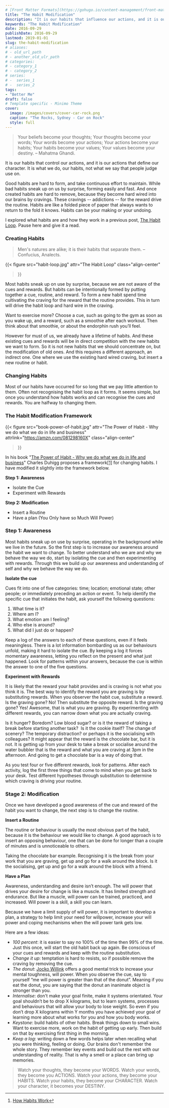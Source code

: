 ```yaml
---
# [Front Matter Formats](https://gohugo.io/content-management/front-matter/)
title: "The Habit Modification"
description: "It is our habits that influence our actions, and it is our actions that define our character."
keywords: "The Habit Modification"
date: 2016-09-29
publishDate: 2016-09-29
lastmod: 2019-01-01
slug: the-habit-modification
# aliases:
# - old_url_path
# - another_old_ulr_path
# categories:
# - category_1
# - category_2
# series:
# -  series_1
# -  series_2
tags:
- "Better Me"
draft: false
# Template specific - Minimo Theme
cover:
  image: /images/covers/cover-car-rock.png
  caption: "The Rocks, Sydney - Car on Rock"
  style: full
---
```


> Your beliefs become your thoughts; Your thoughts become your words; Your words become your actions; Your actions become your habits; Your habits become your values; Your values become your destiny. – Mahatma Ghandi.

It is our habits that control our actions, and it is our actions that define our character. It is what we do, our habits, not what we say that people judge use on.

Good habits are hard to form, and take continuous effort to maintain. While bad habits sneak up on us by surprise, forming easily and fast. And once created habits are hard to remove, because they become hard wired into our brains by cravings. These cravings -- addictions -- for the reward drive the routine. Habits are like a folded piece of paper that always wants to return to the fold it knows. Habits can be your making or your undoing.

I explored what habits are and how they work in a previous post, [The Habit Loop](https://ianteda.com/creativity/the-habit-loop.html). Pause here and give it a read.

### Creating Habits

> Men's natures are alike; it is their habits that separate them. – Confucius, Analects.

{{< 
    figure src="habit-loop.jpg"
    attr="The Habit Loop"
    class="align-center"
>}}

Most habits sneak up on use by surprise, because we are not aware of the cues and rewards. But habits can be intentionally formed by putting together a cue, routine, and reward. To form a new habit spend time cultivating the craving for the reward that the routine provides. This in turn will drive the habit loop and hard wire in the craving.

Want to exercise more? Choose a cue, such as going to the gym as soon as you wake up, and a reward, such as a smoothie after each workout. Then think about that smoothie, or about the endorphin rush you’ll feel.

However for must of us, we already have a lifetime of habits. And these existing cues and rewards will be in direct competition with the new habits we want to form. So it is not new habits that we should concentrate on, but the modification of old ones. And this requires a different approach, an indirect one. One where we use the existing hard wired craving, but insert a new routine or habit.

### Changing Habits

Most of our habits have occurred for so long that we pay little attention to them. Often not recognising the habit loop as it forms. It seems simple, but once you understand how habits works and can recognise the cues and rewards. You are halfway to changing them.

### The Habit Modification Framework

{{< 
    figure src="book-power-of-habit.jpg"
    attr="The Power of Habit - Why we do what we do in life and business" attrlink="https://amzn.com/081298160X"
    class="align-center"
>}}

In his book "[The Power of Habit - Why we do what we do in life and business](https://amzn.com/081298160X)" Charles Duhigg proposes a framework[[1]]([1]) for changing habits. I have modified it slightly into the framework below.

**Step 1: Awareness**

- Isolate the Cue
- Experiment with Rewards

**Step 2: Modification**

- Insert a Routine
- Have a plan (You Only have so Much Will Power)

### Step 1: Awareness

Most habits sneak up on use by surprise, operating in the background while we live in the future. So the first step is to increase our awareness around the habit we want to change. To better understand who we are and why we behave the way we do, start by isolating the cue and then experimenting with rewards. Through this we build up our awareness and understanding of self and why we behave the way we do.

**Isolate the cue**

Cues fit into one of five categories: time; location; emotional state; other people; or immediately preceding an action or event. To help identify the specific cue that initiates the habit, ask yourself the following questions:

1. What time is it?
2. Where am I?
3. What emotion am I feeling?
4. Who else is around?
5. What did I just do or happen?

Keep a log of the answers to each of these questions, even if it feels meaningless. There is a lot information bombarding us as our behaviours unfold, making it hard to isolate the cue. By keeping a log it forces momentary awareness, letting you reflect on the present and what just happened. Look for patterns within your answers, because the cue is within the answer to one of the five questions.

**Experiment with Rewards**

It is likely that the reward your habit provides and is craving is not what you think it is. The best way to identify the reward you are graving is by substituting rewards. When you observer the habit cue, substitute a reward. Is the graving gone? No! Then substitute the opposite reward. Is the graving gone? Yes! Awesome, that is what you are graving. By experimenting with different rewards, you can narrow down what you are actually craving.

Is it hunger? Boredom? Low blood sugar? or is it the reward of taking a break before starting another task?  Is it the cookie itself? The change of scenery? The temporary distraction? or perhaps it is the socialising with colleagues? It might appear that the reward is the chocolate bar, but it is not. It is getting up from your desk to take a break or socialise around the water bubbler that is the reward and what you are craving at 3pm in the afternoon. And going to get a chocolate bar is a way of doing that.

As you test four or five different rewards, look for patterns. After each activity, log the first three things that come to mind when you get back to your desk. Test different hypotheses through substitution to determine which craving is driving your routine.

### Stage 2: Modification

Once we have developed a good awareness of the cue and reward of the habit you want to change, the next step is to change the routine.

**Insert a Routine**

The routine or behaviour is usually the most obvious part of the habit, because it is the behaviour we would like to change. A good approach is to insert an opposing behaviour, one that can be done for longer than a couple of minutes and is unnoticeable to others.

Taking the chocolate bar example. Recognising it is the break from your work that you are graving, get up and go for a walk around the block. Is it the socialising, get up and go for a walk around the block with a friend.

**Have a Plan**

Awareness, understanding and desire isn’t enough. The will power that drives your desire for change is like a muscle. It has limited strength and endurance. But like a muscle, will power can be trained, practiced, and increased. Will power is a skill, a skill you can learn.

Because we have a limit supply of will power, it is important to develop a plan, a strategy to help limit your need for willpower, increase your will power and coping mechanisms when the will power tank gets low.

Here are a few ideas:

- *100 percent*: it is easier to say no 100% of the time then 99% of the time. Just this once, will start the old habit back up again. Be conscious of your cues and rewards and keep with the routine substitution.
- *Change it up*: temptation is hard to resists, so if possible remove the craving by removing the cue.
- *The donut*: [Jocko Willink](http://jockopodcast2.com/) offers a good mental trick to increase your mental toughness, will power. When you observe the cue, say to yourself “me will power is greater than that of the donut”. Meaning if you eat the donut, you are saying that the donut an inanimate object is stronger than you.
- *Internalise*: don't make your goal finite, make it systems orientated. Your goal shouldn’t be to drop X kilograms, but to learn systems, processes and behaviours that will allow your body to lose weight. So even if you don’t drop X kilograms within Y months you have achieved your goal of learning more about what works for you and how you body works.
- *Keystone*: build habits of other habits. Break things down to small wins. Want to exercise more, work on the habit of getting up early. Then build on that by exercising first thing in the morning.
- *Keep a log*: writing down a few words helps later when recalling what you were thinking, feeling or doing. Our brains don't remember the whole story. They remember key events and build out the rest with our understanding of reality. That is why a smell or a place can bring up memories.

> Watch your thoughts, they become your WORDS. Watch your words, they become you ACTIONS. Watch your actions, they become your HABITS. Watch your habits, they become your CHARACTER. Watch your character, it becomes your DESTINY.

---

1. [How Habits Work](http://charlesduhigg.com/how-habits-work/)[↩︎](↩︎)


